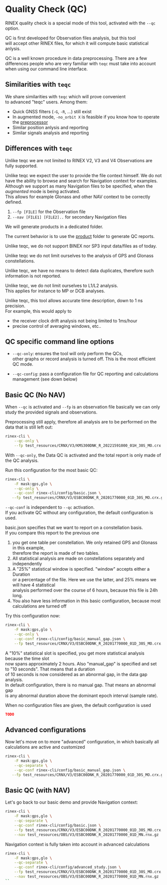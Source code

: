 Quality Check (QC)
==================

RINEX quality check is a special mode of this tool, activated with the `--qc` option.

QC is first developed for Observation files analysis, but this tool  
will accept other RINEX files, for which it will compute basic statistical anlysis. 

QC is a well known procedure in data preprocessing. 
There are a few differences people who are very familiar with `teqc` must
take into account when using our command line interface.

## Similarities with `teqc`

We share similarities with `teqc` which will prove convenient  
to advanced "teqc" users.  Among them:

* Quick GNSS filters (`-G`, `-R`, ...) still exist
* In augmented mode, `-no_orbit X` is feasible if you know how to operate the [preprocessor](doc/preprocessing.md)
* Similar position anlysis and reporting
* Similar signals analysis and reporting

## Differences with `teqc`

Unlike teqc we are not limited to RINEX V2, V3 and V4 Observations
are fully supported.

Unlike teqc we expect the user to provide the file context
himself. We do not have the ability to browse and search for Navigation context for examples.    
Although we support as many Navigation files to be specified, when the _augmented_ mode is being activated.  
This allows for example Glonass and other NAV context to be correctly defined.
  
1. `--fp [FILE]` for the Observation file
2. `--nav [FILE1] [FILE2]..` for secondary Navigation files  

We will generate products in a dedicated folder.  

The current behavior is to use the 
[product](https://github.com/gwbres/rinex/tree/rinex-cli/product)
folder to generate QC reports.

Unlike teqc, we do not support BINEX nor SP3 input data/files as of today.

Unlike teqc we do not limit ourselves to the analysis of
GPS and Glonass constellations.

Unlike teqc, we have no means to detect data duplicates, therefore
such information is not reported.

Unlike teqc, we do not limit ourselves to L1/L2 analysis.  
This applies for instance to MP or DCB analyses. 

Unlike teqc, this tool allows accurate time description, down to 1 ns precision.  
For example, this would apply to

* the receiver clock drift analysis not being limited to 1ms/hour  
* precise control of averaging windows, etc..

## QC specific command line options

* `--qc-only`: ensures the tool will only perform the QCs,   
other graphs or record analysis is turned off. This is the most efficient  
QC mode.  

* `--qc-config`: pass a configuration file for QC reporting and calculations management (see down below) 

## Basic QC (No NAV)

When `--qc` is activated and `--fp` is an observation file
basically we can only study the provided signals and observations.

Preprocessing still apply, therefore all analysis are to be performed
on the data that is still left out:

```bash
rinex-cli \
    --qc-only \
    --fp test_resources/CRNX/V3/KMS300DNK_R_20221591000_01H_30S_MO.crx
```

With `--qc-only`, the Data QC is activated and the total report is only made of the QC analysis.

Run this configuration for the most basic QC:

```bash
rinex-cli \
    -F mask:gps,glo \
    --qc-only \
    --qc-conf rinex-cli/config/basic.json \
   --fp test_resources/CRNX/V3/ESBC00DNK_R_20201770000_01D_30S_MO.crx.gz
```

`--qc-conf` is independent to `--qc` activation.   
If you activate QC without any configuration, the default configuration is used.

basic.json specifies that we want to report on a constellation basis.  
If you compare this report to the previous one

1. you get one table per constellation. We only retained GPS and Glonass in this example,   
therefore the report is made of two tables.
2. All statistical analysis are made on constellations separately and independently    
3. A "25%" statistical window is specified. "window" accepts either a Duration  
or a percentage of the file. Here we use the latter, and 25% means we will have 4 statistical  
analysis performed over the course of 6 hours, because this file is 24h long.  
4. You also have less information in this basic configuration, because most calculations are turned off

Try this configuration now:

```bash
rinex-cli \
    -F mask:gps,glo \
    --qc-only \
    --qc-conf rinex-cli/config/basic_manual_gap.json \
    --fp test_resources/CRNX/V3/ESBC00DNK_R_20201770000_01D_30S_MO.crx.gz
```

A "10%" statistical slot is specified, you get more statistical analysis because the time slot   
now spans approximately 2 hours. 
Also "manual_gap" is specified and set to "10 seconds". That means that a duration  
of 10 seconds is now considered as an abnormal gap, in the data gap analysis.  
In default configuration, there is no manual gap. That means an abnormal gap  
is any abnormal duration above the dominant epoch interval (sample rate).

When no configuration files are given, the default configuration is used

```json
TODO
```

## Advanced configurations

Now let's move on to more "advanced" configuration, in which basically all   
calculations are active and customized

```bash
rinex-cli \
    -F mask:gps,glo \
    --qc-separate \
    --qc-conf rinex-cli/config/basic_manual_gap.json \
   --fp test_resources/CRNX/V3/ESBC00DNK_R_20201770000_01D_30S_MO.crx.gz
```

## Basic QC (with NAV)

Let's go back to our basic demo and provide Navigation context:

```bash
rinex-cli \
    -F mask:gps,glo \
    --qc-separate \
    --qc-conf rinex-cli/config/basic.json \
    --fp test_resources/CRNX/V3/ESBC00DNK_R_20201770000_01D_30S_MO.crx.gz \
    --nav test_resources/OBS/V3/ESBC00DNK_R_20201770000_01D_MN.rnx.gz
```
  
Navigation context is fully taken into account in advanced calculations

```bash
rinex-cli \
    -F mask:gps,glo \
    --qc-separate \
    --qc-conf rinex-cli/config/advanced_study.json \
    --fp test_resources/CRNX/V3/ESBC00DNK_R_20201770000_01D_30S_MO.crx.gz \
    --nav test_resources/OBS/V3/ESBC00DNK_R_20201770000_01D_MN.rnx.gz
``

